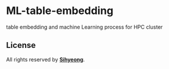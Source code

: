 # ML-table-embedding

table embedding and machine Learning process for HPC cluster

## License

All rights reserved by [**Sihyeong**](https://github.com/Godsihyeong).
